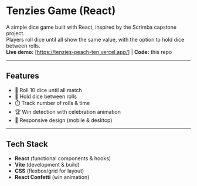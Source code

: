 # Tenzies Game (React)

A simple dice game built with React, inspired by the Scrimba capstone project.  
Players roll dice until all show the same value, with the option to hold dice between rolls.  
**Live demo:** [https://tenzies-peach-ten.vercel.app/] | **Code:** this repo

---

## Features
- 🎲 Roll 10 dice until all match
- 📌 Hold dice between rolls
- ⏱️ Track number of rolls & time
- 🏆 Win detection with celebration animation
- 📱 Responsive design (mobile & desktop)

---

## Tech Stack
- **React** (functional components & hooks)
- **Vite** (development & build)
- **CSS** (flexbox/grid for layout)
- **React Confetti** (win animation)
